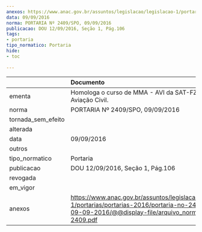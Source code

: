 ```yaml
---
anexos: https://www.anac.gov.br/assuntos/legislacao/legislacao-1/portarias/portarias-2016/portaria-no-2409-spo-09-09-2016/@@display-file/arquivo_norma/PA2016-2409.pdf
data: 09/09/2016
norma: PORTARIA Nº 2409/SPO, 09/09/2016
publicacao: DOU 12/09/2016, Seção 1, Pág.106
tags:
- portaria
tipo_normatico: Portaria
hide: 
- toc 
 
---
```


|                    | Documento                                                                                                                                                      |
|:-------------------|:---------------------------------------------------------------------------------------------------------------------------------------------------------------|
| ementa             | Homologa o curso de MMA - AVI da SAT-FZ Escola de Aviação Civil.                                                                                               |
| norma              | PORTARIA Nº 2409/SPO, 09/09/2016                                                                                                                               |
| tornada_sem_efeito |                                                                                                                                                                |
| alterada           |                                                                                                                                                                |
| data               | 09/09/2016                                                                                                                                                     |
| outros             |                                                                                                                                                                |
| tipo_normatico     | Portaria                                                                                                                                                       |
| publicacao         | DOU 12/09/2016, Seção 1, Pág.106                                                                                                                               |
| revogada           |                                                                                                                                                                |
| em_vigor           |                                                                                                                                                                |
| anexos             | https://www.anac.gov.br/assuntos/legislacao/legislacao-1/portarias/portarias-2016/portaria-no-2409-spo-09-09-2016/@@display-file/arquivo_norma/PA2016-2409.pdf |